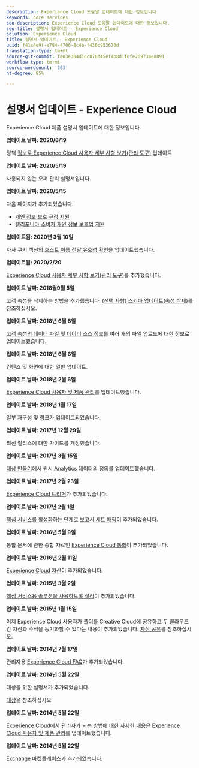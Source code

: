 ```yaml
---
description: Experience Cloud 도움말 업데이트에 대한 정보입니다.
keywords: core services
seo-description: Experience Cloud 도움말 업데이트에 대한 정보입니다.
seo-title: 설명서 업데이트 - Experience Cloud
solution: Experience Cloud
title: 설명서 업데이트 - Experience Cloud
uuid: f41c4e9f-e784-4706-8c4b-f430c953670d
translation-type: tm+mt
source-git-commit: fa03e384d1dc878d45ef4b8d1f6fe269734ea891
workflow-type: tm+mt
source-wordcount: '263'
ht-degree: 95%

---
```



# 설명서 업데이트 - Experience Cloud

Experience Cloud 제품 설명서 업데이트에 대한 정보입니다.

**업데이트 날짜: 2020/8/19**

정책 [정보로 Experience Cloud 사용자 세부 사항 보기(관리 도구)](admin-getting-started/admin-tool-experience-cloud.md) 업데이트

**업데이트 날짜: 2020/5/19**

사용되지 않는 오퍼 관리 설명서입니다.

**업데이트 날짜: 2020/5/15**

다음 페이지가 추가되었습니다.

* [개인 정보 보호 규정 지원](attributes/gdpr.md)
* [캘리포니아 소비자 개인 정보 보호법 지원](attributes/ccpa.md)

**업데이트됨: 2020년 3월 10일**

자사 쿠키 섹션의 [호스트 이름 전달 유효성 확인](cookies/cookies-first-party.md#validate)을 업데이트했습니다.

**업데이트됨: 2020/2/20**

[Experience Cloud 사용자 세부 사항 보기(관리 도구)](admin-getting-started/admin-tool-experience-cloud.md)를 추가했습니다.

**업데이트 날짜: 2018월9월 5일**

고객 속성을 삭제하는 방법을 추가했습니다. [(선택 사항) 스키마 업데이트(속성 삭제)](attributes/t-crs-usecase.md#task_6568898BB7C44A42ABFB86532B89063C)를 참조하십시오.

**업데이트 날짜: 2018년 6월 8일**

[고객 속성의 데이터 파일 및 데이터 소스 정보](attributes/crs-data-file.md#concept_DE908F362DF24172BFEF48E1797DAF19)를 여러 개의 파일 업로드에 대한 정보로 업데이트했습니다.

**업데이트 날짜: 2018년 6월 6일**

컨텐츠 및 화면에 대한 일반 업데이트.

**업데이트 날짜: 2018년 2월 6일**

[Experience Cloud 사용자 및 제품 관리](admin-getting-started/admin-getting-started.md#topic_3FCB4099640647E3B2411ADBFCE81909)를 업데이트했습니다.

**업데이트 날짜: 2018년 1월 17일**

일부 재구성 및 링크가 업데이트되었습니다.

**업데이트 날짜: 2017년 12월 29일**

최신 릴리스에 대한 가이드를 개정했습니다.

**업데이트 날짜: 2017년 3월 15일**

[대상 만들기](audience-library/t-audience-create.md#task_37F407F58BF9459493BB8E968CDFE737)에서 원시 Analytics 데이터의 정의를 업데이트했습니다.

**업데이트 날짜: 2017년 2월 23일**

[Experience Cloud 트리거](activation/triggers.md#concept_887B30241B3E4DB0A2553B2996E2D4FB)가 추가되었습니다.

**업데이트 날짜: 2017년 2월 1일**

[핵심 서비스를 활성화](core-services/core-services.md#concept_07ED1D5C64234E77976E6D572E78FB9C)하는 단계로 [보고서 세트 매핑](core-services/core-services.md#concept_apg_zq2_rw)이 추가되었습니다.

**업데이트 날짜: 2016년 5월 9일**

통합 문서에 관한 종합 자료인 [Experience Cloud 통합](marketing-cloud-integrations.md#concept_9E6D3E37D1E3452E8CCCFA92AF034F90)이 추가되었습니다.

**업데이트 날짜: 2016년 2월 11일**

[Experience Cloud 자산](experience-cloud-assets/experience-cloud-assets.md#concept_DDA5224C907D4A4F817D795DA0ED64D0)이 추가되었습니다.

**업데이트 날짜: 2015년 3월 2일**

[핵심 서비스용 솔루션을 사용하도록 설정](core-services/core-services.md#concept_07ED1D5C64234E77976E6D572E78FB9C)이 추가되었습니다.

**업데이트 날짜: 2015년 1월 15일**

이제 Experience Cloud 사용자가 폴더를 Creative Cloud에 공유하고 두 클라우드 간 자산과 주석을 동기화할 수 있다는 내용이 추가되었습니다. [자산 공유](experience-cloud-assets/creative-cloud.md#concept_3E5A34C3459047D5965F900788A9BA68)를 참조하십시오.

**업데이트 날짜: 2014년 7월 17일**

관리자용 [Experience Cloud FAQ](admin-getting-started/faq.md#concept_13219B4E51784577B6FF78AAA203DE91)가 추가되었습니다.

**업데이트 날짜: 2014년 5월 22일**

대상을 위한 설명서가 추가되었습니다.

[대상](audience-library/audience-library.md#topic_679810123CAA4E0CA4FA3417FB0100C7)을 참조하십시오

**업데이트 날짜: 2014년 5월 22일**

Experience Cloud에서 관리자가 되는 방법에 대한 자세한 내용은 [Experience Cloud 사용자 및 제품 관리](admin-getting-started/admin-getting-started.md#topic_3FCB4099640647E3B2411ADBFCE81909)를 업데이트했습니다.

**업데이트 날짜: 2014년 5월 22일**

[Exchange 마켓플레이스](exchange.md#concept_E07F16F070544B82B56527A845C41D59)가 추가되었습니다.
